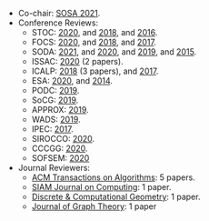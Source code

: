 
- Co-chair: [SOSA 2021](https://www.siam.org/conferences/cm/conference/sosa21).
- Conference Reviews: 
    - STOC:  [2020](http://acm-stoc.org/stoc2020/), and [2018](http://acm-stoc.org/stoc2018/), and  [2016](http://acm-stoc.org/stoc2016/).
    - FOCS: [2020](https://focs2020.cs.duke.edu), and [2018](https://www.irif.fr/~focs2018/), and  [2017](http://focs17.simons.berkeley.edu/).
    - SODA: [2021](https://www.siam.org/conferences/cm/conference/soda21), and [2020](https://www.siam.org/Conferences/CM/Conference/soda20), and [2019](https://www.siam.org/conferences/CM/Main/soda19), and [2015](http://www.siam.org/meetings/da15/).
    - ISSAC: [2020](https://issac-conference.org/2020/) (2 papers).
    - ICALP:  [2018](https://iuuk.mff.cuni.cz/~icalp2018/) (3 papers), and [2017](http://icalp17.mimuw.edu.pl/).
    - ESA: [2020](http://algo2020.di.unipi.it/ESA2020/index.html), and [2014](http://algo2014.ii.uni.wroc.pl/). 
    - PODC: [2019](https://www.podc.org).
    - SoCG: [2019](http://eecs.oregonstate.edu/socg19/).
    - APPROX: [2019](https://eatcs.org/index.php/component/content/article/1-news/2804-approx-2019-call-for-papers).
    - WADS: [2019](http://www.wads.org).
    - IPEC: [2017](https://algo2017.ac.tuwien.ac.at/ipec/).
    - SIROCCO: [2020](https://sirocco2020.cs.uni-paderborn.de/index.html).
    - CCCGG: [2020](http://vga.usask.ca/cccg2020/).
    - SOFSEM: [2020](https://cyprusconferences.org/sofsem2020/)
-  Journal Reviewers: 
    - [ACM Transactions on Algorithms](http://talg.acm.org/): 5 papers.
    - [SIAM Journal on Computing](https://www.siam.org/publications/journals/siam-journal-on-computing-sicomp): 1 paper.
    - [Discrete & Computational Geometry](https://www.springer.com/journal/454): 1 paper.
    - [Journal of Graph Theory](https://onlinelibrary.wiley.com/journal/10970118): 1 paper
    
